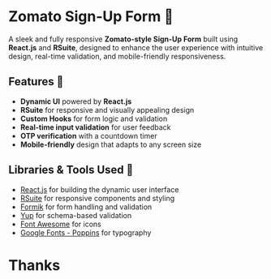 # Zomato Sign-Up Form 🚀

A sleek and fully responsive **Zomato-style Sign-Up Form** built using **React.js** and **RSuite**, designed to enhance the user experience with intuitive design, real-time validation, and mobile-friendly responsiveness.

## Features 🌟

- **Dynamic UI** powered by **React.js**
- **RSuite** for responsive and visually appealing design
- **Custom Hooks** for form logic and validation
- **Real-time input validation** for user feedback
- **OTP verification** with a countdown timer
- **Mobile-friendly** design that adapts to any screen size

## Libraries & Tools Used 🔧

- [React.js](https://reactjs.org/) for building the dynamic user interface
- [RSuite](https://rsuitejs.com/docs/) for responsive components and styling
- [Formik](https://formik.org/) for form handling and validation
- [Yup](https://github.com/jquense/yup) for schema-based validation
- [Font Awesome](https://fontawesome.com/) for icons
- [Google Fonts - Poppins](https://fonts.google.com/specimen/Poppins) for typography

# Thanks
